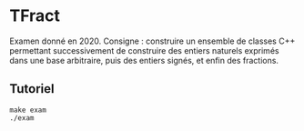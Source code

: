 # TFract

Examen donné en 2020. Consigne : construire un ensemble de classes C++ permettant successivement de construire des entiers naturels exprimés dans une base arbitraire, puis des entiers signés, et enfin des fractions.

## Tutoriel

```
make exam
./exam
```
